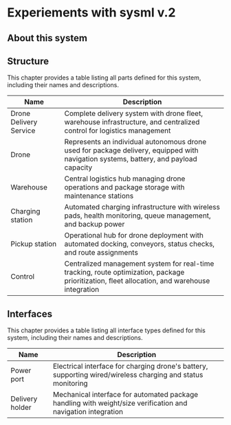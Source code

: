 # Experiements with sysml v.2

## About this system

## Structure

This chapter provides a table listing all parts defined for this system, including their names and descriptions.

| Name | Description |
|------|-------------|
| Drone Delivery Service | Complete delivery system with drone fleet, warehouse infrastructure, and centralized control for logistics management |
| Drone | Represents an individual autonomous drone used for package delivery, equipped with navigation systems, battery, and payload capacity |
| Warehouse | Central logistics hub managing drone operations and package storage with maintenance stations |
| Charging station | Automated charging infrastructure with wireless pads, health monitoring, queue management, and backup power |
| Pickup station | Operational hub for drone deployment with automated docking, conveyors, status checks, and route assignments |
| Control | Centralized management system for real-time tracking, route optimization, package prioritization, fleet allocation, and warehouse integration |


## Interfaces

This chapter provides a table listing all interface types defined for this system, including their names and descriptions.

| Name | Description |
|------|-------------|
| Power port | Electrical interface for charging drone's battery, supporting wired/wireless charging and status monitoring |
| Delivery holder | Mechanical interface for automated package handling with weight/size verification and navigation integration |
